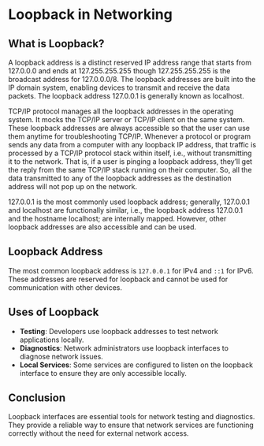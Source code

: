 # Loopback in Networking

## What is Loopback?

A loopback address is a distinct reserved IP address range that starts from 127.0.0.0 and ends at 127.255.255.255 though 127.255.255.255 is the broadcast address for 127.0.0.0/8. The loopback addresses are built into the IP domain system, enabling devices to transmit and receive the data packets. The loopback address 127.0.0.1 is generally known as localhost.

TCP/IP protocol manages all the loopback addresses in the operating system. It mocks the TCP/IP server or TCP/IP client on the same system. These loopback addresses are always accessible so that the user can use them anytime for troubleshooting TCP/IP. Whenever a protocol or program sends any data from a computer with any loopback IP address, that traffic is processed by a TCP/IP protocol stack within itself, i.e., without transmitting it to the network. That is, if a user is pinging a loopback address, they’ll get the reply from the same TCP/IP stack running on their computer.  So, all the data transmitted to any of the loopback addresses as the destination address will not pop up on the network.

127.0.0.1 is the most commonly used loopback address; generally, 127.0.0.1 and localhost are functionally similar, i.e., the loopback address 127.0.0.1 and the hostname localhost; are internally mapped. However, other loopback addresses are also accessible and can be used. 

## Loopback Address

The most common loopback address is `127.0.0.1` for IPv4 and `::1` for IPv6. These addresses are reserved for loopback and cannot be used for communication with other devices.

## Uses of Loopback

- **Testing**: Developers use loopback addresses to test network applications locally.
- **Diagnostics**: Network administrators use loopback interfaces to diagnose network issues.
- **Local Services**: Some services are configured to listen on the loopback interface to ensure they are only accessible locally.

## Conclusion

Loopback interfaces are essential tools for network testing and diagnostics. They provide a reliable way to ensure that network services are functioning correctly without the need for external network access.
